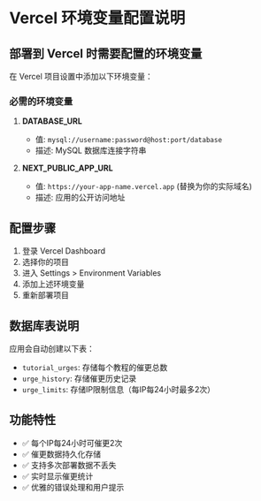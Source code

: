 # Vercel 环境变量配置说明

## 部署到 Vercel 时需要配置的环境变量

在 Vercel 项目设置中添加以下环境变量：

### 必需的环境变量

1. **DATABASE_URL**
   - 值: `mysql://username:password@host:port/database`
   - 描述: MySQL 数据库连接字符串

2. **NEXT_PUBLIC_APP_URL**
   - 值: `https://your-app-name.vercel.app` (替换为你的实际域名)
   - 描述: 应用的公开访问地址

## 配置步骤

1. 登录 Vercel Dashboard
2. 选择你的项目
3. 进入 Settings > Environment Variables
4. 添加上述环境变量
5. 重新部署项目

## 数据库表说明

应用会自动创建以下表：
- `tutorial_urges`: 存储每个教程的催更总数
- `urge_history`: 存储催更历史记录
- `urge_limits`: 存储IP限制信息（每IP每24小时最多2次）

## 功能特性

- ✅ 每个IP每24小时可催更2次
- ✅ 催更数据持久化存储
- ✅ 支持多次部署数据不丢失
- ✅ 实时显示催更统计
- ✅ 优雅的错误处理和用户提示